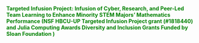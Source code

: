 #### <font color = green> Targeted Infusion Project: Infusion of Cyber, Research, and Peer-Led Team Learning to Enhance Minority STEM Majors’ Mathematics Performance (NSF HBCU-UP Targeted Infusion Project grant (#1818440) and Julia Computing Awards Diversity and Inclusion Grants Funded by Sloan Foundation ) </font> 
